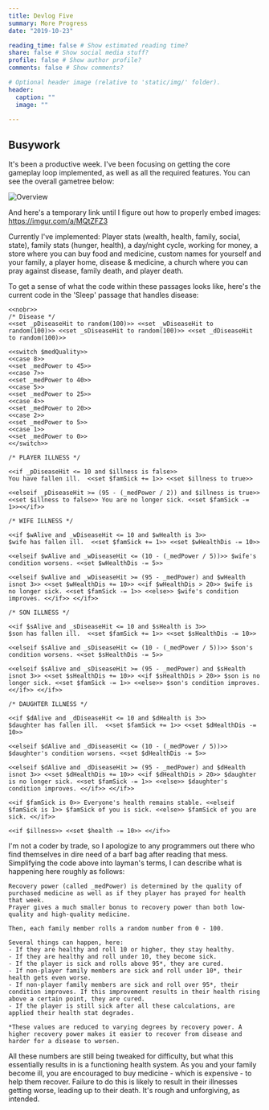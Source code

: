```yaml
---
title: Devlog Five
summary: More Progress
date: "2019-10-23"

reading_time: false # Show estimated reading time?
share: false # Show social media stuff?
profile: false # Show author profile?
comments: false # Show comments?

# Optional header image (relative to 'static/img/' folder).
header:
  caption: ""
  image: ""
 
---  
```

 
## Busywork


It's been a productive week. I've been focusing on getting the core gameplay loop implemented, as well as all the required features. You can see the overall gametree below:

![Overview](/img/DevlogFive.PNG)

And here's a temporary link until I figure out how to properly embed images: https://imgur.com/a/MQtZFZ3

Currently I've implemented: Player stats (wealth, health, family, social, state), family stats (hunger, health), a day/night cycle, working for money, a store where you can buy food and medicine, custom names for yourself and your family, a player home, disease & medicine, a church where you can pray against disease, family death, and player death.

To get a sense of what the code within these passages looks like, here's the current code in the 'Sleep' passage that handles disease: 	

~~~~
<<nobr>>
/* Disease */
<<set _pDiseaseHit to random(100)>> <<set _wDiseaseHit to random(100)>> <<set _sDiseaseHit to random(100)>> <<set _dDiseaseHit to random(100)>>

<<switch $medQuality>>
<<case 8>>
<<set _medPower to 45>>
<<case 7>>
<<set _medPower to 40>>
<<case 5>>
<<set _medPower to 25>>
<<case 4>>
<<set _medPower to 20>>
<<case 2>>
<<set _medPower to 5>>
<<case 1>>
<<set _medPower to 0>>
<</switch>>

/* PLAYER ILLNESS */

<<if _pDiseaseHit <= 10 and $illness is false>> 
You have fallen ill.  <<set $famSick += 1>> <<set $illness to true>> 

<<elseif _pDiseaseHit >= (95 - (_medPower / 2)) and $illness is true>> <<set $illness to false>> You are no longer sick. <<set $famSick -= 1>><</if>>

/* WIFE ILLNESS */

<<if $wAlive and _wDiseaseHit <= 10 and $wHealth is 3>> 
$wife has fallen ill.  <<set $famSick += 1>> <<set $wHealthDis -= 10>> 

<<elseif $wAlive and _wDiseaseHit <= (10 - (_medPower / 5))>> $wife's condition worsens. <<set $wHealthDis -= 5>>

<<elseif $wAlive and _wDiseaseHit >= (95 - _medPower) and $wHealth isnot 3>> <<set $wHealthDis += 10>> <<if $wHealthDis > 20>> $wife is no longer sick. <<set $famSick -= 1>> <<else>> $wife's condition improves. <</if>> <</if>>

/* SON ILLNESS */

<<if $sAlive and _sDiseaseHit <= 10 and $sHealth is 3>> 
$son has fallen ill.  <<set $famSick += 1>> <<set $sHealthDis -= 10>> 

<<elseif $sAlive and _sDiseaseHit <= (10 - (_medPower / 5))>> $son's condition worsens. <<set $sHealthDis -= 5>>

<<elseif $sAlive and _sDiseaseHit >= (95 - _medPower) and $sHealth isnot 3>> <<set $sHealthDis += 10>> <<if $sHealthDis > 20>> $son is no longer sick. <<set $famSick -= 1>> <<else>> $son's condition improves. <</if>> <</if>>

/* DAUGHTER ILLNESS */

<<if $dAlive and _dDiseaseHit <= 10 and $dHealth is 3>> 
$daughter has fallen ill.  <<set $famSick += 1>> <<set $dHealthDis -= 10>> 

<<elseif $dAlive and _dDiseaseHit <= (10 - (_medPower / 5))>> $daughter's condition worsens. <<set $dHealthDis -= 5>>

<<elseif $dAlive and _dDiseaseHit >= (95 - _medPower) and $dHealth isnot 3>> <<set $dHealthDis += 10>> <<if $dHealthDis > 20>> $daughter is no longer sick. <<set $famSick -= 1>> <<else>> $daughter's condition improves. <</if>> <</if>>

<<if $famSick is 0>> Everyone's health remains stable. <<elseif $famSick is 1>> $famSick of you is sick. <<else>> $famSick of you are sick. <</if>>

<<if $illness>> <<set $health -= 10>> <</if>>
~~~~

I'm not a coder by trade, so I apologize to any programmers out there who find themselves in dire need of a barf bag after reading that mess. Simplifying the code above into layman's terms, I can describe what is happening here roughly as follows:

~~~
Recovery power (called _medPower) is determined by the quality of purchased medicine as well as if they player has prayed for health that week.
Prayer gives a much smaller bonus to recovery power than both low-quality and high-quality medicine.

Then, each family member rolls a random number from 0 - 100.

Several things can happen, here:
- If they are healthy and roll 10 or higher, they stay healthy.
- If they are healthy and roll under 10, they become sick.
- If the player is sick and rolls above 95*, they are cured.
- If non-player family members are sick and roll under 10*, their health gets even worse.
- If non-player family members are sick and roll over 95*, their condition improves. If this improvement results in their health rising above a certain point, they are cured.
- If the player is still sick after all these calculations, are applied their health stat degrades.

*These values are reduced to varying degrees by recovery power. A higher recovery power makes it easier to recover from disease and harder for a disease to worsen.
~~~

All these numbers are still being tweaked for difficulty, but what this essentially results in is a functioning health system. As you and your family become ill, you are encouraged to buy medicine - which is expensive - to help them recover. Failure to do this is likely to result in their illnesses getting worse, leading up to their death. It's rough and unforgiving, as intended.


